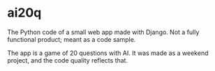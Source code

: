 # ai20q
The Python code of a small web app made with Django. Not a fully functional product; meant as a code sample.

The app is a game of 20 questions with AI. It was made as a weekend project, and the code quality reflects that.
